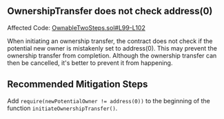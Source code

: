 ## OwnershipTransfer does not check address(0)
Affected Code: [OwnableTwoSteps.sol#L99-L102](https://github.com/code-423n4/2022-11-looksrare/blob/main/contracts/OwnableTwoSteps.sol#L99-L102)

When initiating an ownership transfer, the contract does not check if the potential new owner is mistakenly set to address(0). This may prevent the ownership transfer from completion. Although the ownership transfer can then be cancelled, it's better to prevent it from happening.

## Recommended Mitigation Steps

Add `require(newPotentialOwner != address(0))` to the beginning of the function `initiateOwnershipTransfer()`.